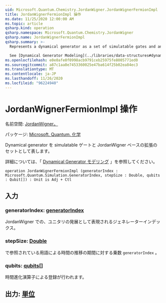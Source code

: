 ```yaml
---
uid: Microsoft.Quantum.Chemistry.JordanWigner.JordanWignerFermionImpl
title: JordanWignerFermionImpl 操作
ms.date: 11/25/2020 12:00:00 AM
ms.topic: article
qsharp.kind: operation
qsharp.namespace: Microsoft.Quantum.Chemistry.JordanWigner
qsharp.name: JordanWignerFermionImpl
qsharp.summary: >-
  Represents a dynamical generator as a set of simulatable gates and an expansion in the JordanWigner basis.

  See [Dynamical Generator Modeling](../libraries/data-structures#dynamical-generator-modeling) for more details.
ms.openlocfilehash: e0e0afe0f0998acb9791ceb25975fe8005771ed0
ms.sourcegitcommit: a87c1aa8e7453360025e47ba614f25b02ea84ec3
ms.translationtype: MT
ms.contentlocale: ja-JP
ms.lasthandoff: 11/26/2020
ms.locfileid: "96224940"
---
```

# <a name="jordanwignerfermionimpl-operation"></a>JordanWignerFermionImpl 操作

名前空間: [JordanWigner。](xref:Microsoft.Quantum.Chemistry.JordanWigner)

パッケージ: [Microsoft. Quantum. 化学](https://nuget.org/packages/Microsoft.Quantum.Chemistry)


Dynamical generator を simulatable ゲートと JordanWigner ベースの拡張のセットとして表します。

詳細については、「 [Dynamical Generator モデリング](../libraries/data-structures#dynamical-generator-modeling) 」を参照してください。

```qsharp
operation JordanWignerFermionImpl (generatorIndex : Microsoft.Quantum.Simulation.GeneratorIndex, stepSize : Double, qubits : Qubit[]) : Unit is Adj + Ctl
```


## <a name="input"></a>入力

### <a name="generatorindex--generatorindex"></a>generatorIndex: [generatorIndex](xref:Microsoft.Quantum.Simulation.GeneratorIndex)

JordanWigner での、ユニタリの発展として表現されるジェネレーターインデックス。


### <a name="stepsize--double"></a>stepSize: [Double](xref:microsoft.quantum.lang-ref.double)

で参照されている用語による時間の推移の期間に対する乗数 `generatorIndex` 。


### <a name="qubits--qubit"></a>qubits: [qubits](xref:microsoft.quantum.lang-ref.qubit)[]

時間進化演算子による登録が行われます。



## <a name="output--unit"></a>出力: [単位](xref:microsoft.quantum.lang-ref.unit)

